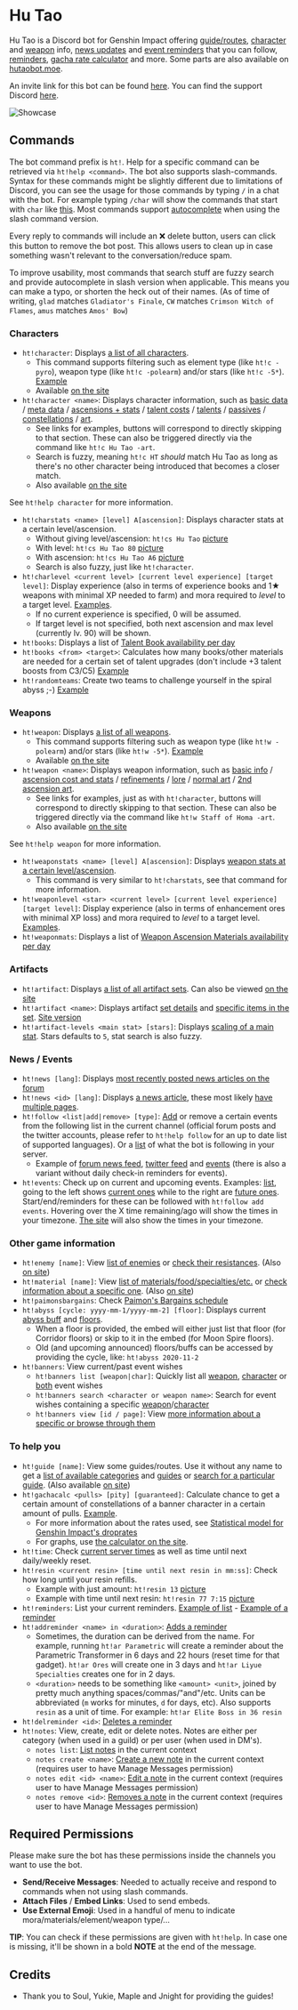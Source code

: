 Hu Tao
=======

Hu Tao is a Discord bot for Genshin Impact offering [guide/routes](https://i.imgur.com/fD46Uf6.png), [character](https://i.imgur.com/0BkDmKH.png) and [weapon](https://i.imgur.com/nlj91gB.png) info, [news updates](https://i.imgur.com/9N9s1hd.png) and [event reminders](https://i.imgur.com/B21ye84.png) that you can follow, [reminders](https://i.imgur.com/TIfS4ZT.png), [gacha rate calculator](https://i.imgur.com/GXP3IDz.png) and more. Some parts are also available on [hutaobot.moe](https://hutaobot.moe/).

An invite link for this bot can be found [here](https://discord.com/oauth2/authorize?client_id=826550363355086918&scope=bot+applications.commands&permissions=313344). You can find the support Discord [here](https://discord.gg/BM3Srp8j8G).

![Showcase](https://i.imgur.com/ZQhZZtW.gif)

## Commands
The bot command prefix is `ht!`. Help for a specific command can be retrieved via `ht!help <command>`. The bot also supports slash-commands. Syntax for these commands might be slightly different due to limitations of Discord, you can see the usage for those commands by typing `/` in a chat with the bot. For example typing `/char` will show the commands that start with `char` like [this](https://i.imgur.com/vEf0IGD.png). Most commands support [autocomplete](https://i.imgur.com/PeecLQm.png) when using the slash command version.

Every reply to commands will include an ❌ delete button, users can click this button to remove the bot post. This allows users to clean up in case something wasn't relevant to the conversation/reduce spam.

To improve usability, most commands that search stuff are fuzzy search and provide autocomplete in slash version when applicable. This means you can make a typo, or shorten the heck out of their names. (As of time of writing, `glad` matches `Gladiator's Finale`, `CW` matches `Crimson Witch of Flames`, `amus` matches `Amos' Bow`)

### Characters
- `ht!character`: Displays [a list of all characters](https://i.imgur.com/vsUq2sR.png). 
    - This command supports filtering such as element type (like `ht!c -pyro`), weapon type (like `ht!c -polearm`) and/or stars (like `ht!c -5*`). [Example](https://i.imgur.com/Pyyg8ex.png)
    - Available [on the site](https://hutaobot.moe/characters)
- `ht!character <name>`: Displays character information, such as [basic data](https://i.imgur.com/0BkDmKH.png) / [meta data](https://i.imgur.com/GHfHAMf.png) / [ascensions + stats](https://i.imgur.com/mL3I2RK.png) / [talent costs](https://i.imgur.com/jK0tKzM.png) / [talents](https://i.imgur.com/Q7p3VbU.png) / [passives](https://i.imgur.com/vkAYGDw.png) / [constellations](https://i.imgur.com/UcAdE7I.png) / [art](https://i.imgur.com/fg3L3dx.png).
    - See links for examples, buttons will correspond to directly skipping to that section. These can also be triggered directly via the command like `ht!c Hu Tao -art`.
    - Search is fuzzy, meaning `ht!c HT` *should* match Hu Tao as long as there's no other character being introduced that becomes a closer match.
    - Also available [on the site](https://hutaobot.moe/characters/hu-tao)

See `ht!help character` for more information.

- `ht!charstats <name> [level] A[ascension]`: Displays character stats at a certain level/ascension.
    - Without giving level/ascension: `ht!cs Hu Tao` [picture](https://i.imgur.com/0kKlIcQ.png) 
    - With level: `ht!cs Hu Tao 80` [picture](https://i.imgur.com/8XhBEaR.png)
    - With ascension: `ht!cs Hu Tao A6` [picture](https://i.imgur.com/7iGChzb.png)
    - Search is also fuzzy, just like `ht!character`.
- `ht!charlevel <current level> [current level experience] [target level]`: Display experience (also in terms of experience books and 1★ weapons with minimal XP needed to farm) and mora required to *level* to a target level. [Examples](https://i.imgur.com/c4GluIl.png).
    - If no current experience is specified, 0 will be assumed.
    - If target level is not specified, both next ascension and max level (currently lv. 90) will be shown.
- `ht!books`: Displays a list of [Talent Book availability per day](https://i.imgur.com/ONmc5fx.png)
- `ht!books <from> <target>`: Calculates how many books/other materials are needed for a certain set of talent upgrades (don't include +3 talent boosts from C3/C5) [Example](https://i.imgur.com/AIbSvS8.png)
- `ht!randomteams`: Create two teams to challenge yourself in the spiral abyss ;-) [Example](https://i.imgur.com/9Ol7OtA.png)

### Weapons
- `ht!weapon`: Displays [a list of all weapons](https://i.imgur.com/Yeqbcx9.png).
    - This command supports filtering such as weapon type (like `ht!w -polearm`) and/or stars (like `ht!w -5*`). [Example](https://i.imgur.com/PFGLJDO.png)
    - Available [on the site](https://hutaobot.moe/weapons)
- `ht!weapon <name>`: Displays weapon information, such as [basic info](https://i.imgur.com/nlj91gB.png) / [ascension cost and stats](https://i.imgur.com/GU7qA8E.png) / [refinements](https://i.imgur.com/XUIi5O8.png) / [lore](https://i.imgur.com/SU5f8N7.png) / [normal art](https://i.imgur.com/HXln4mt.png) / [2nd ascension art](https://i.imgur.com/TDFg1T0.png).
    - See links for examples, just as with `ht!character`, buttons will correspond to directly skipping to that section. These can also be triggered directly via the command like `ht!w Staff of Homa -art`.
    - Also available [on the site](https://hutaobot.moe/weapons/staff-of-homa)

See `ht!help weapon` for more information.
- `ht!weaponstats <name> [level] A[ascension]`: Displays [weapon stats at a certain level/ascension](https://i.imgur.com/oHVTcoA.png).
    - This command is very similar to `ht!charstats`, see that command for more information.
- `ht!weaponlevel <star> <current level> [current level experience] [target level]`: Display experience (also in terms of enhancement ores with minimal XP loss) and mora required to *level* to a target level. [Examples](https://i.imgur.com/1xB6zrn.png).
- `ht!weaponmats`: Displays a list of [Weapon Ascension Materials availability per day](https://i.imgur.com/fv3foO0.png)

### Artifacts
- `ht!artifact`: Displays [a list of all artifact sets](https://i.imgur.com/4QXGRCs.png). Can also be viewed [on the site](https://hutaobot.moe/artifacts)
- `ht!artifact <name>`: Displays artifact [set details](https://i.imgur.com/1Kq0PL7.png) and [specific items in the set](https://i.imgur.com/0yGJdnF.png). [Site version](https://hutaobot.moe/artifacts/shimenawas-reminiscence)
- `ht!artifact-levels <main stat> [stars]`: Displays [scaling of a main stat](https://i.imgur.com/y6yp6Or.png). Stars defaults to `5`, stat search is also fuzzy.

### News / Events
- `ht!news [lang]`: Displays [most recently posted news articles on the forum](https://i.imgur.com/jhjj1rS.png)
- `ht!news <id> [lang]`: Displays [a news article](https://i.imgur.com/cjaBydi.png), these most likely [have multiple pages](https://i.imgur.com/XV9MQxA.png).
- `ht!follow <list|add|remove> [type]`: [Add](https://i.imgur.com/PIXyiT5.png) or remove a certain events from the following list in the current channel (official forum posts and the twitter accounts, please refer to `ht!help follow` for an up to date list of supported languages). Or a [list](https://i.imgur.com/OhvclGx.png) of what the bot is following in your server.
    - Example of [forum news feed](https://i.imgur.com/0VfS4xp.png), [twitter feed](https://i.imgur.com/HnmV65Y.png) and [events](https://i.imgur.com/IYdeSsT.png) (there is also a variant without daily check-in reminders for events).
- `ht!events`: Check up on current and upcoming events. Examples: [list](https://i.imgur.com/yFOfidf.png), going to the left shows [current ones](https://i.imgur.com/x1UFBRP.png) while to the right are [future ones](https://i.imgur.com/1wjnsS3.png). Start/end/reminders for these can be followed with `ht!follow add events`. Hovering over the X time remaining/ago will show the times in your timezone. [The site](https://hutaobot.moe/events) will also show the times in your timezone.

### Other game information
- `ht!enemy [name]`: View [list of enemies](https://i.imgur.com/zJZob0L.png) or [check their resistances](https://i.imgur.com/pWy66nF.png). (Also [on site](https://hutaobot.moe/enemies))
- `ht!material [name]`: View [list of materials/food/specialties/etc.](https://i.imgur.com/Z1fm5j7.png) or [check information about a specific one](https://i.imgur.com/ggRwP60.png). (Also [on site](https://hutaobot.moe/materials))
- `ht!paimonsbargains`: Check [Paimon's Bargains schedule](https://i.imgur.com/a9wmck2.png)
- `ht!abyss [cycle: yyyy-mm-1/yyyy-mm-2] [floor]`: Displays current [abyss buff](https://i.imgur.com/taDR4uI.png) and [floors](https://i.imgur.com/DFYh7eH.png).
    - When a floor is provided, the embed will either just list that floor (for Corridor floors) or skip to it in the embed (for Moon Spire floors).
    - Old (and upcoming announced) floors/buffs can be accessed by providing the cycle, like: `ht!abyss 2020-11-2`
- `ht!banners`: View current/past event wishes
    - `ht!banners list [weapon|char]`: Quickly list all [weapon](https://i.imgur.com/bATrINi.png), [character](https://i.imgur.com/R18r6B3.png) or [both](https://i.imgur.com/XnXz6GO.png) event wishes
    - `ht!banners search <character or weapon name>`: Search for event wishes containing a specific [weapon](https://i.imgur.com/qFyxM7k.png)/[character](https://i.imgur.com/KP3lM7g.png)
    - `ht!banners view [id / page]`: View [more information about a specific or browse through them](https://i.imgur.com/lXVnFHZ.png)

### To help you
- `ht!guide [name]`: View some guides/routes. Use it without any name to get a [list of available categories](https://i.imgur.com/A47oAhy.png) and [guides](https://i.imgur.com/5l4vgLH.png) or [search for a particular guide](https://i.imgur.com/6qR8vhs.png). (Also available [on site](https://hutaobot.moe/guides))
- `ht!gachacalc <pulls> [pity] [guaranteed]`: Calculate chance to get a certain amount of constellations of a banner character in a certain amount of pulls. [Example](https://i.imgur.com/NZhbLQX.png).
    - For more information about the rates used, see [Statistical model for Genshin Impact's droprates](https://www.hoyolab.com/article/497840)
    - For graphs, use [the calculator on the site](https://hutaobot.moe/tools/gachacalc).
- `ht!time`: Check [current server times](https://i.imgur.com/yVXnh6v.png) as well as time until next daily/weekly reset.
- `ht!resin <current resin> [time until next resin in mm:ss]`: Check how long until your resin refills.
    - Example with just amount: `ht!resin 13` [picture](https://i.imgur.com/xBz9d77.png)
    - Example with time until next resin: `ht!resin 77 7:15` [picture](https://i.imgur.com/EmyVPwr.png)
- `ht!reminders`: List your current reminders. [Example of list](https://i.imgur.com/hw32SNK.png) - [Example of a reminder](https://i.imgur.com/WFTbRBQ.png)
- `ht!addreminder <name> in <duration>`: [Adds a reminder](https://i.imgur.com/TIfS4ZT.png)
    - Sometimes, the duration can be derived from the name. For example, running `ht!ar Parametric` will create a reminder about the Parametric Transformer in 6 days and 22 hours (reset time for that gadget). `ht!ar Ores` will create one in 3 days and `ht!ar Liyue Specialties` creates one for in 2 days.
    - `<duration>` needs to be something like `<amount> <unit>`, joined by pretty much anything spaces/commas/"and"/etc. Units can be abbreviated (`m` works for minutes, `d` for days, etc). Also supports `resin` as a unit of time. For example: `ht!ar Elite Boss in 36 resin`
- `ht!delreminder <id>`: [Deletes a reminder](https://i.imgur.com/QKgdJN1.png)
- `ht!notes`: View, create, edit or delete notes. Notes are either per category (when used in a guild) or per user (when used in DM's).
    - `notes list`: [List notes](https://i.imgur.com/bapxxwb.png) in the current context
    - `notes create <name>`: [Create a new note](https://i.imgur.com/2KXQyvO.png) in the current context (requires user to have Manage Messages permission)
    - `notes edit <id> <name>`:  [Edit a note](https://i.imgur.com/PFMNtwz.png) in the current context (requires user to have Manage Messages permission)
    - `notes remove <id>`: [Removes a note](https://i.imgur.com/M88p8iH.png) in the current context (requires user to have Manage Messages permission)

## Required Permissions
Please make sure the bot has these permissions inside the channels you want to use the bot. 
- **Send/Receive Messages**: Needed to actually receive and respond to commands when not using slash commands.
- **Attach Files** / **Embed Links**: Used to send embeds.
- **Use External Emoji**: Used in a handful of menu to indicate mora/materials/element/weapon type/...

**TIP**: You can check if these permissions are given with `ht!help`. In case one is missing, it'll be shown in a bold **NOTE** at the end of the message.

## Credits
- Thank you to Soul, Yukie, Maple and Jnight for providing the guides!